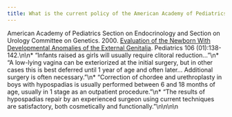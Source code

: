 ```yaml
---
title: What is the current policy of the American Academy of Pediatrics on surgery?
---
```


American Academy of Pediatrics Section on Endocrinology and Section on Urology Committee on Genetics. 2000. [Evaluation of the Newborn With Developmental Anomalies of the External Genitalia][1]. Pediatrics 106 (01):138-142.\n\n\* &#8220;Infants raised as girls will usually require clitoral reduction&#8230;&#8221;\n\* &#8220;A low-lying vagina can be exteriorized at the initial surgery, but in other cases this is best deferred until 1 year of age and often later&#8230; Additional surgery is often necessary.&#8221;\n\* &#8220;Correction of chordee and urethroplasty in boys with hypospadias is usually performed between 6 and 18 months of age, usually in 1 stage as an outpatient procedure.&#8221;\n\* &#8220;The results of hypospadias repair by an experienced surgeon using current techniques are satisfactory, both cosmetically and functionally.&#8221;\n\n\n\n

 [1]: http://aappolicy.aappublications.org/cgi/content/full/pediatrics%3B106/1/138